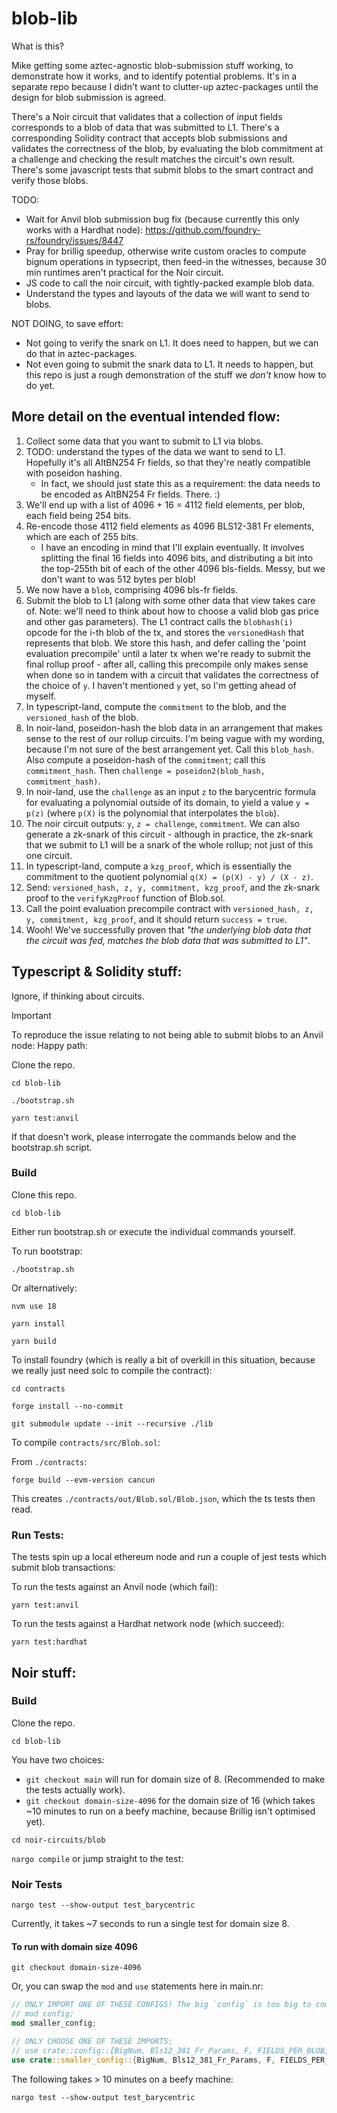 # blob-lib

What is this?

Mike getting some aztec-agnostic blob-submission stuff working, to demonstrate how it works, and to identify potential problems. It's in a separate repo because I didn't want to clutter-up aztec-packages until the design for blob submission is agreed.

There's a Noir circuit that validates that a collection of input fields corresponds to a blob of data that was submitted to L1.
There's a corresponding Solidity contract that accepts blob submissions and validates the correctness of the blob, by evaluating the blob commitment at a challenge and checking the result matches the circuit's own result.
There's some javascript tests that submit blobs to the smart contract and verify those blobs. 

TODO:
- Wait for Anvil blob submission bug fix (because currently this only works with a Hardhat node): https://github.com/foundry-rs/foundry/issues/8447
- Pray for brillig speedup, otherwise write custom oracles to compute bignum operations in typsecript, then feed-in the witnesses, because 30 min runtimes aren't practical for the Noir circuit.
- JS code to call the noir circuit, with tightly-packed example blob data.
- Understand the types and layouts of the data we will want to send to blobs.

NOT DOING, to save effort:
- Not going to verify the snark on L1. It does need to happen, but we can do that in aztec-packages.
- Not even going to submit the snark data to L1. It needs to happen, but this repo is just a rough demonstration of the stuff we _don't_ know how to do yet.

## More detail on the eventual intended flow:

1. Collect some data that you want to submit to L1 via blobs.
2. TODO: understand the types of the data we want to send to L1. Hopefully it's all AltBN254 Fr fields, so that they're neatly compatible with poseidon hashing.
    - In fact, we should just state this as a requirement: the data needs to be encoded as AltBN254 Fr fields. There. :)
3. We'll end up with a list of 4096 + 16 = 4112 field elements, per blob, each field being 254 bits.
4. Re-encode those 4112 field elements as 4096 BLS12-381 Fr elements, which are each of 255 bits.
    - I have an encoding in mind that I'll explain eventually. It involves splitting the final 16 fields into 4096 bits, and distributing a bit into the top-255th bit of each of the other 4096 bls-fields. Messy, but we don't want to was 512 bytes per blob!
5. We now have a `blob`, comprising 4096 bls-fr fields.
5. Submit the blob to L1 (along with some other data that view takes care of. Note: we'll need to think about how to choose a valid blob gas price and other gas parameters). The L1 contract calls the `blobhash(i)` opcode for the i-th blob of the tx, and stores the `versionedHash` that represents that blob. We store this hash, and defer calling the 'point evaluation precompile' until a later tx when we're ready to submit the final rollup proof - after all, calling this precompile only makes sense when done so in tandem with a circuit that validates the correctness of the choice of `y`. I haven't mentioned `y` yet, so I'm getting ahead of myself.
6. In typescript-land, compute the `commitment` to the blob, and the `versioned_hash` of the blob.
7. In noir-land, poseidon-hash the blob data in an arrangement that makes sense to the rest of our rollup circuits. I'm being vague with my wording, because I'm not sure of the best arrangement yet. Call this `blob_hash`. Also compute a poseidon-hash of the `commitment`; call this `commitment_hash`. Then `challenge = poseidon2(blob_hash, commitment_hash)`.
8. In noir-land, use the `challenge` as an input `z` to the barycentric formula for evaluating a polynomial outside of its domain, to yield a value `y = p(z)` (where `p(X)` is the polynomial that interpolates the `blob`).
9. The noir circuit outputs: `y`, `z = challenge`, `commitment`. We can also generate a zk-snark of this circuit - although in practice, the zk-snark that we submit to L1 will be a snark of the whole rollup; not just of this one circuit.
10. In typescript-land, compute a `kzg_proof`, which is essentially the commitment to the quotient polynomial `q(X) = (p(X) - y) / (X - z)`.
11. Send: `versioned_hash, z, y, commitment, kzg_proof`, and the zk-snark proof to the `verifyKzgProof` function of Blob.sol.
12. Call the point evaluation precompile contract with `versioned_hash, z, y, commitment, kzg_proof`, and it should return `success = true`.
13. Wooh! We've successfully proven that *"the underlying blob data that the circuit was fed, matches the blob data that was submitted to L1"*.

## Typescript & Solidity stuff:

Ignore, if thinking about circuits.

> [!IMPORTANT]  
> To reproduce the issue relating to not being able to submit blobs to an Anvil node:
> Happy path:
>
> Clone the repo.
>
> `cd blob-lib`
>
> `./bootstrap.sh`
>
> `yarn test:anvil`
>
> If that doesn't work, please interrogate the commands below and the bootstrap.sh script.

### Build

Clone this repo.

`cd blob-lib`

Either run bootstrap.sh or execute the individual commands yourself.

To run bootstrap:

`./bootstrap.sh`

Or alternatively:

`nvm use 18`

`yarn install`

`yarn build`

To install foundry (which is really a bit of overkill in this situation, because we really just need solc to compile the contract):

`cd contracts`

`forge install --no-commit`

`git submodule update --init --recursive ./lib`

To compile `contracts/src/Blob.sol`:

From `./contracts`:

`forge build --evm-version cancun`

This creates `./contracts/out/Blob.sol/Blob.json`, which the ts tests then read.

### Run Tests:

The tests spin up a local ethereum node and run a couple of jest tests which submit blob transactions:

To run the tests against an Anvil node (which fail):

`yarn test:anvil`

To run the tests against a Hardhat network node (which succeed):

`yarn test:hardhat`

## Noir stuff:

### Build

Clone the repo.

`cd blob-lib`

You have two choices:

- `git checkout main` will run for domain size of 8. (Recommended to make the tests actually work).
- `git checkout domain-size-4096` for the domain size of 16 (which takes ~10 minutes to run on a beefy machine, because Brillig isn't optimised yet).

`cd noir-circuits/blob`

`nargo compile` or jump straight to the test:

### Noir Tests

`nargo test --show-output test_barycentric`

Currently, it takes ~7 seconds to run a single test for domain size 8.

#### To run with domain size 4096

`git checkout domain-size-4096`

Or, you can swap the `mod` and `use` statements here in main.nr:

```rust
// ONLY IMPORT ONE OF THESE CONFIGS! The big `config` is too big to compile yet (I waited an hour and gave up).
// mod config;
mod smaller_config;

// ONLY CHOOSE ONE OF THESE IMPORTS:
// use crate::config::{BigNum, Bls12_381_Fr_Params, F, FIELDS_PER_BLOB, LOG_FIELDS_PER_BLOB, D, D_INV, ROOTS};
use crate::smaller_config::{BigNum, Bls12_381_Fr_Params, F, FIELDS_PER_BLOB, LOG_FIELDS_PER_BLOB, D, D_INV, ROOTS};
```

The following takes > 10 minutes on a beefy machine:

`nargo test --show-output test_barycentric`
